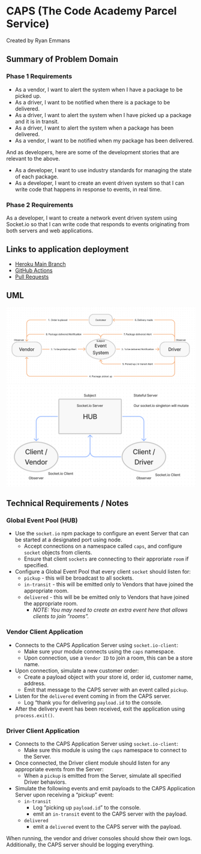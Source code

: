 # CAPS (The Code Academy Parcel Service)

Created by Ryan Emmans

## Summary of Problem Domain

### **Phase 1 Requirements**

- As a vendor, I want to alert the system when I have a package to be picked up.
- As a driver, I want to be notified when there is a package to be delivered.
- As a driver, I want to alert the system when I have picked up a package and it is in transit.
- As a driver, I want to alert the system when a package has been delivered.
- As a vendor, I want to be notified when my package has been delivered.

And as developers, here are some of the development stories that are relevant to the above.

- As a developer, I want to use industry standards for managing the state of each package.
- As a developer, I want to create an event driven system so that I can write code that happens in response to events, in real time.

### **Phase 2 Requirements**

As a developer, I want to create a network event driven system using Socket.io so that I can write code that responds to events originating from both servers and web applications.

## Links to application deployment

- [Heroku Main Branch](https://ryanemmans-caps.herokuapp.com/)
- [GitHub Actions](https://github.com/ryanemmans/caps/actions)
- [Pull Requests](https://github.com/ryanemmans/caps/pulls?q=is%3Apr+is%3Aclosed)

## UML

![CAPS 11 UML](./img/caps-11.png)
![CAPS 12 UML](./img/caps-12.png)

## Technical Requirements / Notes

### Global Event Pool (HUB)

- Use the `socket.io` npm package to configure an event Server that can be started at a designated port using node.
  - Accept connections on a namespace called `caps`, and configure `socket` objects from clients.
  - Ensure that client `sockets` are connecting to their approriate `room` if specified.
- Configure a Global Event Pool that every client `socket` should listen for:
  - `pickup` - this will be broadcast to all sockets.
  - `in-transit` - this will be emitted only to Vendors that have joined the appropriate room.
  - `delivered` - this will be be emitted only to Vendors that have joined the appropriate room.
    - *NOTE: You may need to create an extra event here that allows clients to join “rooms”.*

### Vendor Client Application

- Connects to the CAPS Application Server using `socket.io-client`:
  - Make sure your module connects using the `caps` namespace.
  - Upon connection, use a `Vendor ID` to join a room, this can be a store name.
- Upon connection, simulate a new customer order:
  - Create a payload object with your store id, order id, customer name, address.
  - Emit that message to the CAPS server with an event called `pickup`.
- Listen for the `delivered` event coming in from the CAPS server.
  - Log “thank you for delivering `payload.id` to the console.
- After the delivery event has been received, exit the application using `process.exit()`.

### Driver Client Application

- Connects to the CAPS Application Server using `socket.io-client`:
  - Make sure this module is using the `caps` namespace to connect to the Server.
- Once connected, the Driver client module should listen for any appropriate events from the Server:
  - When a `pickup` is emitted from the Server, simulate all specified Driver behaviors.
- Simulate the following events and emit payloads to the CAPS Application Server upon receiving a “pickup” event:
  - `in-transit`
    - Log “picking up `payload.id`” to the console.
    - emit an `in-transit` event to the CAPS server with the payload.
  - `delivered`
    - emit a `delivered` event to the CAPS server with the payload.

When running, the vendor and driver consoles should show their own logs. Additionally, the CAPS server should be logging everything.
